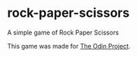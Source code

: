 # rock-paper-scissors
A simple game of Rock Paper Scissors

This game was made for [The Odin Project](https://www.theodinproject.com/lessons/foundations-rock-paper-scissors).
